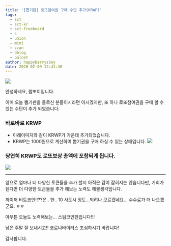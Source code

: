 ```yaml
---
title: '[뽑기판] 로또참여권 구매 수단 추가(KRWP)'
tags:
  - sct
  - sct-kr
  - sct-freeboard
  - s
  - union
  - mini
  - zzan
  - dblog
  - palnet
author: happyberrysboy
date: 2020-02-09 12:41:30
---
```


![](https://cdn.steemitimages.com/DQmeftEVjUkvqwjyXpUx4oCafC1qU4NM1QMMF6cPtZCBmxD/image.png)

안녕하세요, 햅뽀이입니다.

이미 오늘 뽑기판을 들르신 분들이시라면 아시겠지만, 또 하나 로또참여권을 구매 할 수 있는 수단이 추가 되었습니다.

### 바로바로 KRWP

- 아래이미지와 같이 KRWP가 가운데 추가되었습니다.
- KRWP는 1000원으로 계산하여 뽑기권을 구매 하실 수 있는 상태입니다.
![](https://cdn.steemitimages.com/DQmf8X1C7nKvZ8s3LytkwHjforU7aQP4QJw74wMzwYPpZeQ/image.png)

### 당연히 KRWP도 로또보상 총액에 포함되게 됩니다.
![](https://cdn.steemitimages.com/DQmWmL3ZUjrGS4Hzcy8EPBYYvbTTmBTnbMHNGFgreSwL3Jd/image.png)

___

앞으로 얼마나 더 다양한 토큰들을 추가 할지 아직은 감이 잡히지는 않습니다만, 기회가 된다면 더 다양한 토큰들을 추가 해보는 노력도 해볼생각입니다. 

까이꺼 비트코인!!??은.. 한.. 10 사토시 정도...되려나 모르겠네요... 수수료가 더 나오겠군요. ㅎㅎ

아무튼 오늘도 노력해보는... 스팀코인판입니다!!!

남은 주말 잘 보내시고!! 코로나바이러스 조심하시기 바랍니다!

감사합니다.